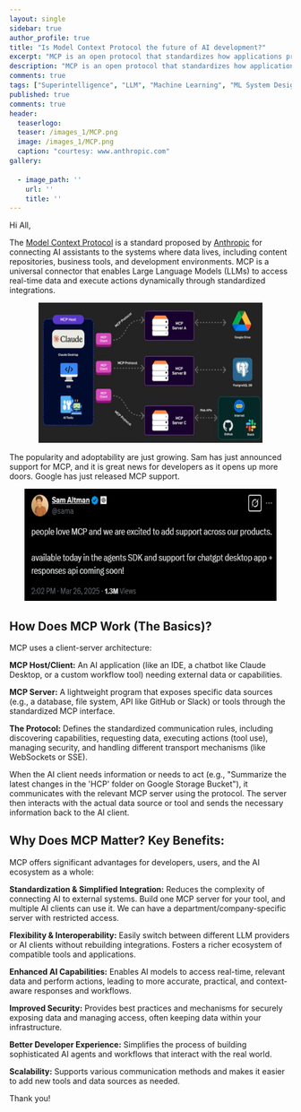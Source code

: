 ```yaml
---
layout: single
sidebar: true
author_profile: true
title: "Is Model Context Protocol the future of AI development?"
excerpt: "MCP is an open protocol that standardizes how applications provide context to LLMs."
description: "MCP is an open protocol that standardizes how applications provide context to LLMs."
comments: true
tags: ["Superintelligence", "LLM", "Machine Learning", "ML System Design"]
published: true
comments: true
header:
  teaserlogo:
  teaser: /images_1/MCP.png
  image: /images_1/MCP.png
  caption: "courtesy: www.anthropic.com"
gallery:

  - image_path: ''
    url: ''
    title: ''
---
```


Hi All,

The [Model Context Protocol](https://modelcontextprotocol.io/introduction) is a standard proposed by [Anthropic](https://www.anthropic.com/news/model-context-protocol) for connecting AI assistants to the systems where data lives, including content repositories, business tools, and development environments. MCP is a universal connector that enables Large Language Models (LLMs) to access real-time data and execute actions dynamically through standardized integrations.

<p align="center">
  <img width="400" height="250" src="/images_1/mcp1.PNG">
</p>

The popularity and adoptability are just growing. Sam has just announced support for MCP, and it is great news for developers as it opens up more doors. Google has just released MCP support.

<p align="center">
  <img width="450" height="200" src="/images_1/sam.PNG">
</p>

## How Does MCP Work (The Basics)?

MCP uses a client-server architecture:

**MCP Host/Client:** An AI application (like an IDE, a chatbot like Claude Desktop, or a custom workflow tool) needing external data or capabilities.

**MCP Server:** A lightweight program that exposes specific data sources (e.g., a database, file system, API like GitHub or Slack) or tools through the standardized MCP interface.

**The Protocol:** Defines the standardized communication rules, including discovering capabilities, requesting data, executing actions (tool use), managing security, and handling different transport mechanisms (like WebSockets or SSE).

When the AI client needs information or needs to act (e.g., "Summarize the latest changes in the 'HCP' folder on Google Storage Bucket"), it communicates with the relevant MCP server using the protocol. The server then interacts with the actual data source or tool and sends the necessary information back to the AI client.

## Why Does MCP Matter? Key Benefits:

MCP offers significant advantages for developers, users, and the AI ecosystem as a whole:

**Standardization & Simplified Integration:** Reduces the complexity of connecting AI to external systems. Build one MCP server for your tool, and multiple AI clients can use it. We can have a department/company-specific server with restricted access.

**Flexibility & Interoperability:** Easily switch between different LLM providers or AI clients without rebuilding integrations. Fosters a richer ecosystem of compatible tools and applications.

**Enhanced AI Capabilities:** Enables AI models to access real-time, relevant data and perform actions, leading to more accurate, practical, and context-aware responses and workflows.

**Improved Security:** Provides best practices and mechanisms for securely exposing data and managing access, often keeping data within your infrastructure.

**Better Developer Experience:** Simplifies the process of building sophisticated AI agents and workflows that interact with the real world.

**Scalability:** Supports various communication methods and makes it easier to add new tools and data sources as needed.


Thank you!
